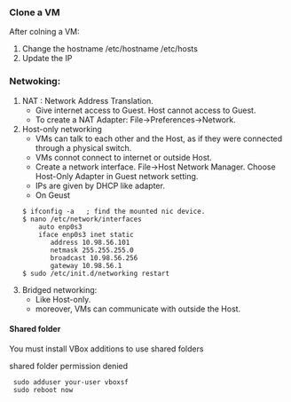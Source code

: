 ### Clone a VM
After colning a VM:
1. Change the hostname
  /etc/hostname
  /etc/hosts
2. Update the IP


### Netwoking:
1. NAT : Network Address Translation. 
   * Give internet access to Guest. Host cannot access to Guest. 
   * To create a NAT Adapter: File->Preferences->Network.
2. Host-only networking
   * VMs can talk to each other and the Host, as if they were connected through a physical switch.
   * VMs connot connect to internet or outside Host.
   * Create a network interface. File->Host Network Manager. Choose Host-Only Adapter in Guest network setting. 
   * IPs are given by DHCP like adapter.
   * On Geust
   ~~~
   $ ifconfig -a   ; find the mounted nic device. 
   $ nano /etc/network/interfaces
       auto enp0s3
       iface enp0s3 inet static
          address 10.98.56.101
          netmask 255.255.255.0
          broadcast 10.98.56.256
          gateway 10.98.56.1
   $ sudo /etc/init.d/networking restart
   ~~~
3. Bridged networking: 
   * Like Host-only.
   * moreover, VMs can communicate with outside the Host.
   
#### Shared folder
You must install VBox additions to use shared folders

shared folder permission denied
```
 sudo adduser your-user vboxsf
 sudo reboot now
```













